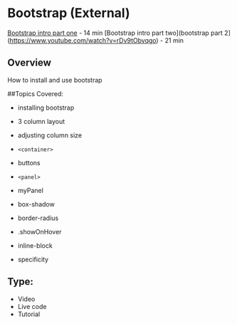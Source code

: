 # Bootstrap (External)
[Bootstrap intro part one](https://www.youtube.com/watch?v=no-Ntkc836w) - 14 min
[Bootstrap intro part two](bootstrap part 2](https://www.youtube.com/watch?v=rDv9tObvqgo) - 21 min

## Overview
How to install and use bootstrap

##Topics Covered:
- installing bootstrap
- 3 column layout
- adjusting column size
- `<container>`
- buttons
- `<panel>`

- myPanel
- box-shadow
- border-radius
- .showOnHover
- inline-block
- specificity


## Type:
- Video
- Live code
- Tutorial

